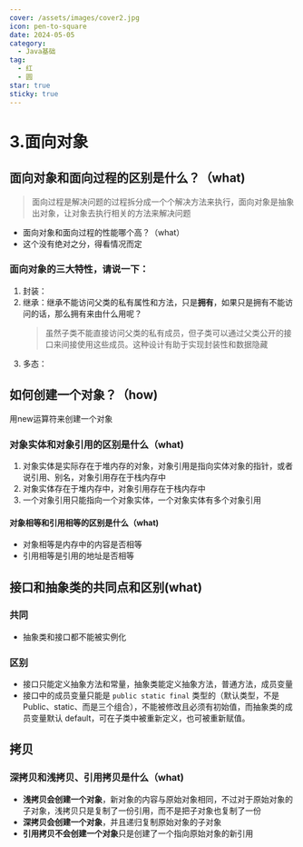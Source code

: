 ```yaml
---
cover: /assets/images/cover2.jpg
icon: pen-to-square
date: 2024-05-05
category:
  - Java基础
tag:
  - 红
  - 圆
star: true
sticky: true
---
```




# 3.面向对象
## 面向对象和面向过程的区别是什么？（what)
> 面向过程是解决问题的过程拆分成一个个解决方法来执行，面向对象是抽象出对象，让对象去执行相关的方法来解决问题
- 面向对象和面向过程的性能哪个高？（what）
- 这个没有绝对之分，得看情况而定

### 面向对象的三大特性，请说一下：
1. 封装：
2. 继承：继承不能访问父类的私有属性和方法，只是**拥有**，如果只是拥有不能访问的话，那么拥有来由什么用呢？
   > 虽然子类不能直接访问父类的私有成员，但子类可以通过父类公开的接口来间接使用这些成员。这种设计有助于实现封装性和数据隐藏
3. 多态：

## 如何创建一个对象？（how)
用new运算符来创建一个对象
### 对象实体和对象引用的区别是什么（what)
1. 对象实体是实际存在于堆内存的对象，对象引用是指向实体对象的指针，或者说引用、别名，对象引用存在于栈内存中
2. 对象实体存在于堆内存中，对象引用存在于栈内存中
3. 一个对象引用只能指向一个对象实体，一个对象实体有多个对象引用 

#### 对象相等和引用相等的区别是什么（what)
- 对象相等是内存中的内容是否相等
- 引用相等是引用的地址是否相等

## 接口和抽象类的共同点和区别(what)
### 共同
- 抽象类和接口都不能被实例化
### 区别

- 接口只能定义抽象方法和常量，抽象类能定义抽象方法，普通方法，成员变量
- 接口中的成员变量只能是 `public static final` 类型的（默认类型，不是Public、static、而是三个组合），不能被修改且必须有初始值，而抽象类的成员变量默认 default，可在子类中被重新定义，也可被重新赋值。
 
## 拷贝
### 深拷贝和浅拷贝、引用拷贝是什么（what)
- **浅拷贝会创建一个对象**，新对象的内容与原始对象相同，不过对于原始对象的子对象，浅拷贝只是复制了一份引用，而不是把子对象也复制了一份
- **深拷贝会创建一个对象**，并且递归复制原始对象的子对象
- **引用拷贝不会创建一个对象**只是创建了一个指向原始对象的新引用

